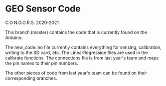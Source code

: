# GEO Sensor Code
C.O.N.D.O.R.S. 2020-2021

This branch (master) contains the code that is currently found on the Arduino.

The new_code.ino file currently contains everything for sensing, calibration, writing to the SD card, etc. The LinearRegression files are used in the calibrate functions. The connections file is from last year's team and maps the pin names to their pin numbers.

The other pieces of code from last year's team can be found on their corresponding branches.